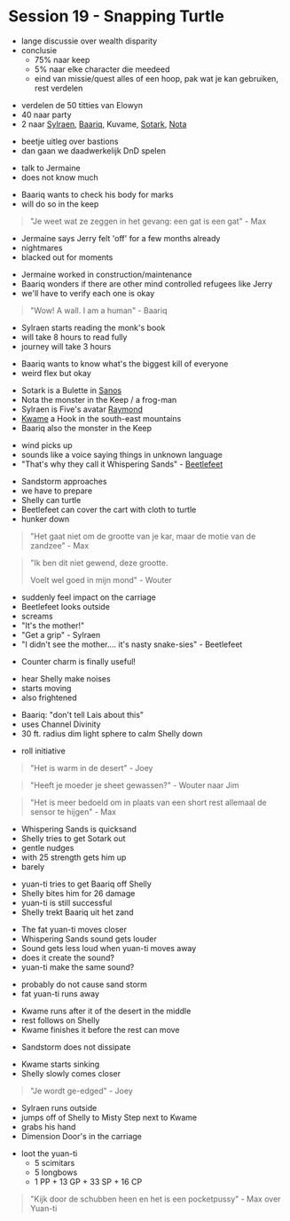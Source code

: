 # Session 19 - Snapping Turtle

- lange discussie over wealth disparity
- conclusie
    - 75% naar keep
    - 5% naar elke character die meedeed
    - eind van missie/quest alles of een hoop, pak wat je kan gebruiken, rest verdelen

+ verdelen de 50 titties van Elowyn
+ 40 naar party
+ 2 naar [Sylraen](https://bookstack.hemels.me/books/Inquisitors/page/sylraen-morra), [Baariq](https://bookstack.hemels.me/books/Inquisitors/page/baariq), Kuvame, [Sotark](https://bookstack.hemels.me/books/Inquisitors/page/sotark), [Nota](https://bookstack.hemels.me/books/Inquisitors/page/nota-deef)

- beetje uitleg over bastions
- dan gaan we daadwerkelijk DnD spelen

+ talk to Jermaine
+ does not know much

- Baariq wants to check his body for marks
- will do so in the keep

> "Je weet wat ze zeggen in het gevang: een gat is een gat" - Max

- Jermaine says Jerry felt 'off' for a few months already
- nightmares
- blacked out for moments

+ Jermaine worked in construction/maintenance
+ Baariq wonders if there are other mind controlled refugees like Jerry
+ we'll have to verify each one is okay

> "Wow! A wall. I am a human" - Baariq

- Sylraen starts reading the monk's book
- will take 8 hours to read fully
- journey will take 3 hours

+ Baariq wants to know what's the biggest kill of everyone
+ weird flex but okay

- Sotark is a Bulette in [Sanos](https://bookstack.hemels.me/books/Inquisitors/page/sanos)
- Nota the monster in the Keep / a frog-man
- Sylraen is Five's avatar [Raymond](https://bookstack.hemels.me/books/Inquisitors/page/sanos#Raymond%20Staghorn)
- [Kwame](https://bookstack.hemels.me/books/Inquisitors/page/kwame) a Hook in the south-east mountains
- Baariq also the monster in the Keep

+ wind picks up
+ sounds like a voice saying things in unknown language
+ "That's why they call it Whispering Sands" - [Beetlefeet](https://bookstack.hemels.me/books/Inquisitors/page/sandhaven#Beetlefeet%20Ko)

- Sandstorm approaches
- we have to prepare
- Shelly can turtle
- Beetlefeet can cover the cart with cloth to turtle
- hunker down

> "Het gaat niet om de grootte van je kar, maar de motie van de zandzee" - Max

> "Ik ben dit niet gewend, deze grootte.
>
> Voelt wel goed in mijn mond" - Wouter

- suddenly feel impact on the carriage
- Beetlefeet looks outside
- screams
- "It's the mother!"
- "Get a grip" - Sylraen
- "I didn't see the mother.... it's nasty snake-sies" - Beetlefeet

+ Counter charm is finally useful!

- hear Shelly make noises
- starts moving
- also frightened

+ Baariq: "don't tell Lais about this"
+ uses Channel Divinity
+ 30 ft. radius dim light sphere to calm Shelly down

- roll initiative

> "Het is warm in de desert" - Joey

> "Heeft je moeder je sheet gewassen?" - Wouter naar Jim

> "Het is meer bedoeld om in plaats van een short rest allemaal de sensor te hijgen" - Max

- Whispering Sands is quicksand
- Shelly tries to get Sotark out
- gentle nudges
- with 25 strength gets him up
- barely

+ yuan-ti tries to get Baariq off Shelly
+ Shelly bites him for 26 damage
+ yuan-ti is still successful
+ Shelly trekt Baariq uit het zand

- The fat yuan-ti moves closer
- Whispering Sands sound gets louder
- Sound gets less loud when yuan-ti moves away
- does it create the sound?
- yuan-ti make the same sound?

+ probably do not cause sand storm
+ fat yuan-ti runs away

- Kwame runs after it of the desert in the middle
- rest follows on Shelly
- Kwame finishes it before the rest can move

+ Sandstorm does not dissipate

- Kwame starts sinking
- Shelly slowly comes closer

> "Je wordt ge-edged" - Joey

- Sylraen runs outside
- jumps off of Shelly to Misty Step next to Kwame
- grabs his hand
- Dimension Door's in the carriage

+ loot the yuan-ti
    - 5 scimitars
    - 5 longbows
    - 1 PP + 13 GP + 33 SP + 16 CP

> "Kijk door de schubben heen en het is een pocketpussy" - Max over Yuan-ti
